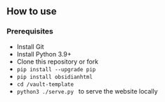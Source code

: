 ## How to use

### Prerequisites

- Install Git
- Install Python 3.9+
- Clone this repository or fork
- `pip install --upgrade pip`
- `pip install obsidianhtml`
- `cd /vault-template`
- `python3 ./serve.py ` to serve the website locally


